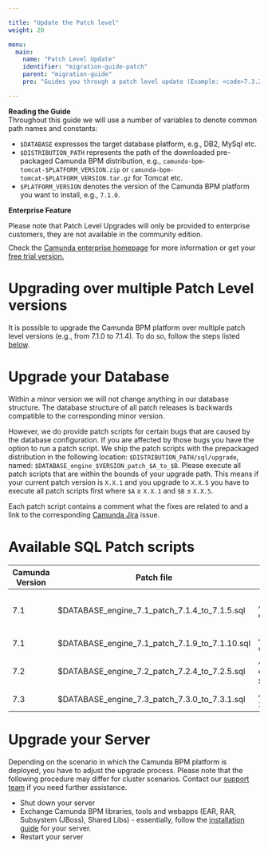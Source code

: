 ```yaml
---

title: "Update the Patch level"
weight: 20

menu:
  main:
    name: "Patch Level Update"
    identifier: "migration-guide-patch"
    parent: "migration-guide"
    pre: "Guides you through a patch level update (Example: <code>7.3.2</code> to <code>7.3.3</code>)"

---
```


<div class="alert alert-info">
  <strong>Reading the Guide</strong><br>
   Throughout this guide we will use a number of variables to denote common path names and constants:
  <ul>
    <li><code>$DATABASE</code> expresses the target database platform, e.g., DB2, MySql etc.</li>
    <li><code>$DISTRIBUTION_PATH</code> represents the path of the downloaded pre-packaged Camunda BPM distribution, e.g., <code>camunda-bpm-tomcat-$PLATFORM_VERSION.zip</code> or <code>camunda-bpm-tomcat-$PLATFORM_VERSION.tar.gz</code> for Tomcat etc.</li>
    <li><code>$PLATFORM_VERSION</code> denotes the version of the Camunda BPM platform you want to install, e.g., <code>7.1.0</code>.</li>
  </ul>
</div>

<div class="alert alert-warning">
  <p><strong>Enterprise Feature</strong></p>
  Please note that Patch Level Upgrades will only be provided to enterprise customers, they are not available in the community edition.
  <p style="margin-top:10px">Check the <a href="http://camunda.com/bpm/enterprise/ ">Camunda enterprise homepage</a> for more information or get your <a href="http://camunda.com/bpm/enterprise/trial/">free trial version.</a></p>
</div>

# Upgrading over multiple Patch Level versions

It is possible to upgrade the Camunda BPM platform over multiple patch level versions (e.g., from 7.1.0 to 7.1.4). To do so, follow the steps listed [below](ref:#patch-level-upgrade-upgrade-your-server).

# Upgrade your Database

Within a minor version we will not change anything in our database structure. The database structure
of all patch releases is backwards compatible to the corresponding minor version.

However, we do provide patch scripts for certain bugs that are caused by the database configuration.
If you are affected by those bugs you have the option to run a patch script.
We ship the patch scripts with the prepackaged distribution in the following location:
`$DISTRIBUTION_PATH/sql/upgrade`, named: `$DATABASE_engine_$VERSION_patch_$A_to_$B`.
Please execute all patch scripts that are within the bounds of your upgrade path. This means if
your current patch version is `X.X.1` and you upgrade to `X.X.5` you have to execute all
patch scripts first where `$A` &ge; `X.X.1` and `$B` &le; `X.X.5`.

Each patch script contains a comment what the fixes are related to and a link to the corresponding [Camunda Jira](https://app.camunda.com/jira/browse/CAM) issue.

# Available SQL Patch scripts

<table class="table desc-table">
  <thead>
    <tr>
      <th>Camunda Version</th>
      <th>Patch file</th>
      <th>Description</th>
      <th>Affected databases</th>
      <th>Issue link</th>
    <tr>
  </thead>
  <tbody>
    <tr>
      <td>7.1</td>
      <td>$DATABASE_engine_7.1_patch_7.1.4_to_7.1.5.sql</td>
      <td>Add a missing index on foreign key to prevent deadlocks</td>
      <td>H2, MySQL, Oracle, PostgreSQL</td>
      <td><a href="https://app.camunda.com/jira/browse/CAM-2567">CAM-2567</td>
    </tr>
    <tr>
      <td>7.1</td>
      <td>$DATABASE_engine_7.1_patch_7.1.9_to_7.1.10.sql</td>
      <td>Add a missing index on foreign key to prevent deadlocks</td>
      <td>DB2, SQL Server</td>
      <td><a href="https://app.camunda.com/jira/browse/CAM-3565">CAM-3565</td>
    </tr>
    <tr>
      <td>7.2</td>
      <td>$DATABASE_engine_7.2_patch_7.2.4_to_7.2.5.sql</td>
      <td>Add a missing index on foreign key to prevent deadlocks. <strong>This is the same patch as $DATABASE_engine_7.1_patch_7.1.9_to_7.1.10.sql</strong>.</td>
      <td>DB2, SQL Server</td>
      <td><a href="https://app.camunda.com/jira/browse/CAM-3565">CAM-3565</td>
    </tr>
    <tr>
      <td>7.3</td>
      <td>$DATABASE_engine_7.3_patch_7.3.0_to_7.3.1.sql</td>
      <td>Adjust column size of ACT_HI_JOB_LOG.ACT_ID_ to 255.</td>
      <td>All databases</td>
      <td><a href="https://app.camunda.com/jira/browse/CAM-4037">CAM-4037</td>
    </tr>
  </tbody>
</table>


# Upgrade your Server

Depending on the scenario in which the Camunda BPM platform is deployed, you have to adjust the upgrade process. Please note that the following procedure may differ for cluster scenarios. Contact our [support team](https://app.camunda.com/jira/browse/SUPPORT) if you need further assistance.

* Shut down your server
* Exchange Camunda BPM libraries, tools and webapps (EAR, RAR, Subsystem (JBoss), Shared Libs) - essentially, follow the [installation guide](ref:/guides/installation-guide/) for your server.
* Restart your server